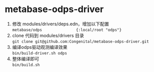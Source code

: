 # metabase-odps-driver

  1. 修改 modules/drivers/deps.edn，增加以下配置
		<br/>
    ```
    metabase/odps               {:local/root "odps"}
    ```
  2. clone 代码到 modules/drivers 目录
		<br/>
    ```
    git clone git@github.com:Congenital/metabase-odps-driver.git
    ```
  3. 编译odps驱动观测编译效果
		<br/>
    ```
    bin/build-driver.sh odps
    ```
  4. 整体编译即可
		<br/>
    ```
    bin/build.sh
    ```

